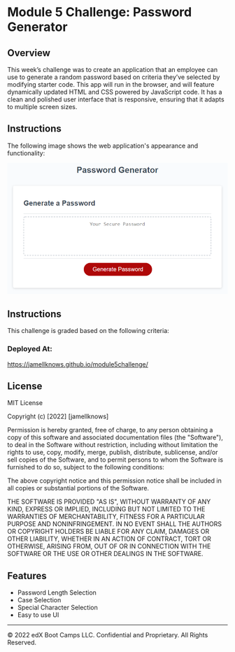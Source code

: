 # Module 5 Challenge: Password Generator

## Overview

This week’s challenge was to create an application that an employee can use to generate a random password based on criteria they’ve selected by modifying starter code. This app will run in the browser, and will feature dynamically updated HTML and CSS powered by JavaScript code. It has a clean and polished user interface that is responsive, ensuring that it adapts to multiple screen sizes.



## Instructions

The following image shows the web application's appearance and functionality:

![password generator demo](./assets/05-javascript-challenge-demo.png)




## Instructions

This challenge is graded based on the following criteria: 



### Deployed At:

https://jamellknows.github.io/module5challenge/


## License

MIT License

Copyright (c) [2022] [jamellknows]

Permission is hereby granted, free of charge, to any person obtaining a copy
of this software and associated documentation files (the "Software"), to deal
in the Software without restriction, including without limitation the rights
to use, copy, modify, merge, publish, distribute, sublicense, and/or sell
copies of the Software, and to permit persons to whom the Software is
furnished to do so, subject to the following conditions:

The above copyright notice and this permission notice shall be included in all
copies or substantial portions of the Software.

THE SOFTWARE IS PROVIDED "AS IS", WITHOUT WARRANTY OF ANY KIND, EXPRESS OR
IMPLIED, INCLUDING BUT NOT LIMITED TO THE WARRANTIES OF MERCHANTABILITY,
FITNESS FOR A PARTICULAR PURPOSE AND NONINFRINGEMENT. IN NO EVENT SHALL THE
AUTHORS OR COPYRIGHT HOLDERS BE LIABLE FOR ANY CLAIM, DAMAGES OR OTHER
LIABILITY, WHETHER IN AN ACTION OF CONTRACT, TORT OR OTHERWISE, ARISING FROM,
OUT OF OR IN CONNECTION WITH THE SOFTWARE OR THE USE OR OTHER DEALINGS IN THE
SOFTWARE.





## Features

* Password Length Selection
* Case Selection
* Special Character Selection
* Easy to use UI



---

© 2022 edX Boot Camps LLC. Confidential and Proprietary. All Rights Reserved.

